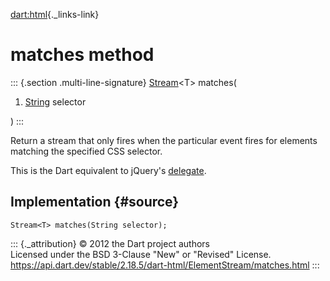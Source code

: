 [dart:html](../../dart-html/dart-html-library){._links-link}

matches method
==============

::: {.section .multi-line-signature}
[Stream](../../dart-async/stream-class)\<T\> matches(

1.  [String](../../dart-core/string-class) selector

)
:::

Return a stream that only fires when the particular event fires for
elements matching the specified CSS selector.

This is the Dart equivalent to jQuery\'s
[delegate](http://api.jquery.com/delegate/).

Implementation {#source}
--------------

``` {.language-dart data-language="dart"}
Stream<T> matches(String selector);
```

::: {._attribution}
© 2012 the Dart project authors\
Licensed under the BSD 3-Clause \"New\" or \"Revised\" License.\
<https://api.dart.dev/stable/2.18.5/dart-html/ElementStream/matches.html>
:::
